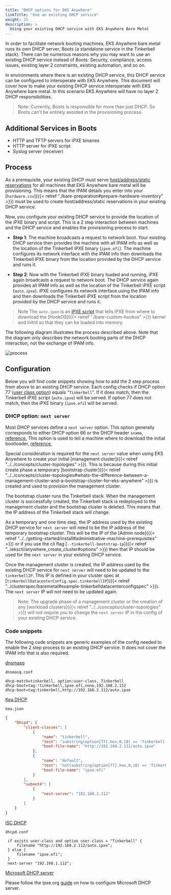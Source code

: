 ```yaml
---
title: "DHCP options for EKS Anywhere"
linkTitle: "Use an existing DHCP service"
weight: 35
description: >
  Using your existing DHCP service with EKS Anywhere Bare Metal
---
```


In order to facilitate network booting machines, EKS Anywhere bare metal runs its own DHCP server, Boots (a standalone service in the Tinkerbell stack). There can be numerous reasons why you may want to use an existing DHCP service instead of Boots: Security, compliance, access issues, existing layer 2 constraints, existing automation, and so on.

In environments where there is an existing DHCP service, this DHCP service can be configured to interoperate with EKS Anywhere. This document will cover how to make your existing DHCP service interoperate with EKS Anywhere bare metal. In this scenario EKS Anywhere will have no layer 2 DHCP responsibilities.

> Note: Currently, Boots is responsible for more than just DHCP. So Boots can't be entirely avoided in the provisioning process.

## Additional Services in Boots

- HTTP and TFTP servers for iPXE binaries
- HTTP server for iPXE script
- Syslog server (receiver)

## Process

As a prerequisite, your existing DHCP must serve [host/address/static reservations](https://kb.isc.org/docs/what-are-host-reservations-how-to-use-them) for all machines that EKS Anywhere bare metal will be provisioning. This means that the IPAM details you enter into your [`hardware.csv`]({{< relref "./bare-preparation#prepare-hardware-inventory" >}}) must be used to create host/address/static reservations in your existing DHCP service.

Now, you configure your existing DHCP service to provide the location of the iPXE binary and script. This is a 2 step interaction between machines and the DHCP service and enables the provisioning process to start.

- __Step 1__: The machine broadcasts a request to network boot. Your existing DHCP service then provides the machine with all IPAM info as well as the location of the Tinkerbell iPXE binary (`ipxe.efi`). The machine configures its network interface with the IPAM info then downloads the Tinkerbell iPXE binary from the location provided by the DHCP service and runs it.

- __Step 2__: Now with the Tinkerbell iPXE binary loaded and running, iPXE again broadcasts a request to network boot. The DHCP service again provides all IPAM info as well as the location of the Tinkerbell iPXE script (`auto.ipxe`). iPXE configures its network interface using the IPAM info and then downloads the Tinkerbell iPXE script from the location provided by the DHCP service and runs it.

>Note The `auto.ipxe` is an [iPXE script](https://ipxe.org/scripting) that tells iPXE from where to download the [HookOS]({{< relref "./bare-custom-hookos" >}}) kernel and initrd so that they can be loaded into memory.

The following diagram illustrates the process described above. Note that the diagram only describes the network booting parts of the DHCP interaction, not the exchange of IPAM info.

![process](/images/eksa-baremetal-bring-your-own-dhcp.png)

## Configuration

Below you will find code snippets showing how to add the 2 step process from above to an existing DHCP service. Each config checks if DHCP option 77 ([user class option](https://www.rfc-editor.org/rfc/rfc3004.html)) equals "`Tinkerbell`". If it does match, then the Tinkerbell iPXE script (`auto.ipxe`) will be served. If option 77 does not match, then the iPXE binary (`ipxe.efi`) will be served.

### DHCP option: `next server`

Most DHCP services define a `next server` option. This option generally corresponds to either DHCP option 66 or the DHCP header `sname`, [reference.](https://www.rfc-editor.org/rfc/rfc2132.html#section-9.4) This option is used to tell a machine where to download the initial bootloader, [reference.](https://networkboot.org/fundamentals/)

Special consideration is required for the `next server` value when using EKS Anywhere to create your initial [management cluster]({{< relref "../../concepts/cluster-topologies" >}}). This is because during this initial create phase a temporary [bootstrap cluster]({{< relref "../../concepts/cluster-topologies#whats-the-difference-between-a-management-cluster-and-a-bootstrap-cluster-for-eks-anywhere" >}}) is created and used to provision the management cluster.

The bootstrap cluster runs the Tinkerbell stack. When the management cluster is successfully created, the Tinkerbell stack is redeployed to the management cluster and the bootstrap cluster is deleted. This means that the IP address of the Tinkerbell stack will change.

As a temporary and one time step, the IP address used by the existing DHCP service for `next server` will need to be the IP address of the temporary bootstrap cluster. This will be the IP of the [Admin node]({{< relref "../../getting-started/install#administrative-machine-prerequisites" >}}) or if you use the cli flag [`--tinkerbell-bootstrap-ip`]({{< relref "../eksctl/anywhere_create_cluster#options" >}}) then that IP should be used for the `next server` in your existing DHCP service.

Once the management cluster is created, the IP address used by the existing DHCP service for `next server` will need to be updated to the `tinkerbellIP`. This IP is defined in your cluster spec at [`tinkerbellDatacenterConfig.spec.tinkerbellIP`]({{< relref "../clusterspec/baremetal#example-tinkerbelldatacenterconfigspec" >}}). The `next server` IP will not need to be updated again.

>Note: The upgrade phase of a management cluster or the creation of any [workload clusters]({{< relref "../../concepts/cluster-topologies" >}}) will not require you to change the `next server` IP in the config of your existing DHCP service.

### Code snippets

The following code snippets are generic examples of the config needed to enable the 2 step process to an existing DHCP service. It does not cover the IPAM info that is also required.

[dnsmasq](https://linux.die.net/man/8/dnsmasq)

`dnsmasq.conf`

```text
dhcp-match=tinkerbell, option:user-class, Tinkerbell
dhcp-boot=tag:!tinkerbell,ipxe.efi,none,192.168.2.112
dhcp-boot=tag:tinkerbell,http://192.168.2.112/auto.ipxe
```

[Kea DHCP](https://www.isc.org/kea/)

`kea.json`

```json
{
    "Dhcp4": {
        "client-classes": [
            {
                "name": "tinkerbell",
                "test": "substring(option[77].hex,0,10) == 'Tinkerbell'",
                "boot-file-name": "http://192.168.2.112/auto.ipxe"
            },
            {
                "name": "default",
                "test": "not(substring(option[77].hex,0,10) == 'Tinkerbell')",
                "boot-file-name": "ipxe.efi"
            }
        ],
        "subnet4": [
            {
                "next-server": "192.168.2.112"
            }
        ]
    }
}
```

[ISC DHCP](https://ipxe.org/howto/dhcpd)

`dhcpd.conf`

```text
 if exists user-class and option user-class = "Tinkerbell" {
     filename "http://192.168.2.112/auto.ipxe";
 } else {
     filename "ipxe.efi";
 }
 next-server "192.168.1.112";
```

[Microsoft DHCP server](https://learn.microsoft.com/en-us/windows-server/networking/technologies/dhcp/dhcp-top)

Please follow the ipxe.org [guide](https://ipxe.org/howto/msdhcp) on how to configure Microsoft DHCP server.
